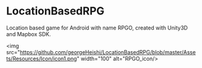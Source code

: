 # LocationBasedRPG
Location based game for Android with name RPGO, created with Unity3D and Mapbox SDK.

<img src="https://github.com/georgeHeishi/LocationBasedRPG/blob/master/Assets/Resources/Icon/icon1.png" width="100" alt="RPGO_icon/>

